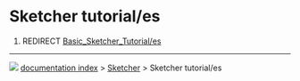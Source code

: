 # Sketcher tutorial/es
1.  REDIRECT [Basic_Sketcher_Tutorial/es](Basic_Sketcher_Tutorial/es.md)



---
![](images/Button_right.svg) [documentation index](../README.md) > [Sketcher](Sketcher_Workbench.md) > Sketcher tutorial/es
